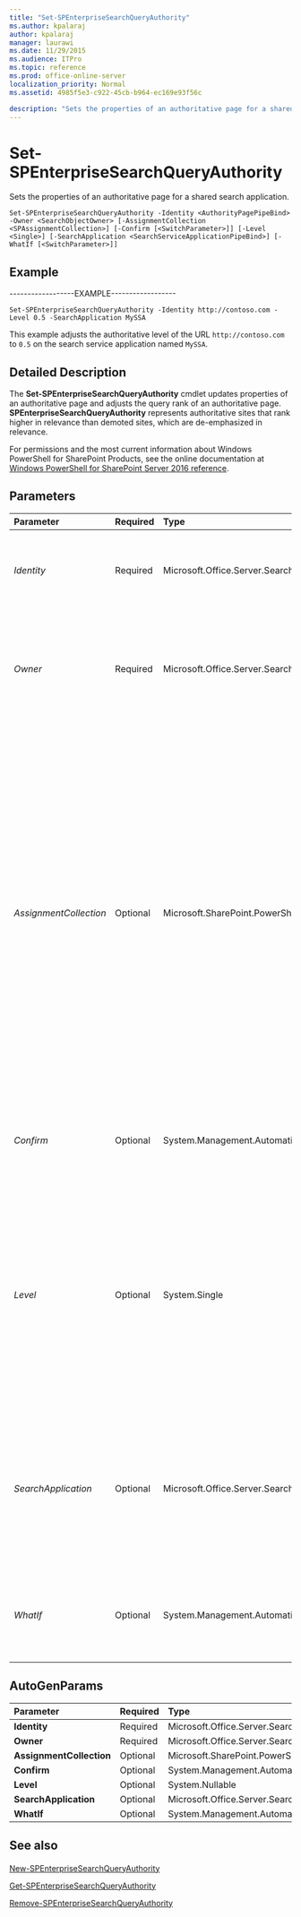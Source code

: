```yaml
---
title: "Set-SPEnterpriseSearchQueryAuthority"
ms.author: kpalaraj
author: kpalaraj
manager: laurawi
ms.date: 11/29/2015
ms.audience: ITPro
ms.topic: reference
ms.prod: office-online-server
localization_priority: Normal
ms.assetid: 4985f5e3-c922-45cb-b964-ec169e93f56c

description: "Sets the properties of an authoritative page for a shared search application."
---
```


# Set-SPEnterpriseSearchQueryAuthority

Sets the properties of an authoritative page for a shared search application.
  
```
Set-SPEnterpriseSearchQueryAuthority -Identity <AuthorityPagePipeBind> -Owner <SearchObjectOwner> [-AssignmentCollection <SPAssignmentCollection>] [-Confirm [<SwitchParameter>]] [-Level <Single>] [-SearchApplication <SearchServiceApplicationPipeBind>] [-WhatIf [<SwitchParameter>]]

```

## Example

------------------EXAMPLE------------------
  
```
Set-SPEnterpriseSearchQueryAuthority -Identity http://contoso.com -Level 0.5 -SearchApplication MySSA
```

This example adjusts the authoritative level of the URL  `http://contoso.com` to  `0.5` on the search service application named  `MySSA`.
  
## Detailed Description

The **Set-SPEnterpriseSearchQueryAuthority** cmdlet updates properties of an authoritative page and adjusts the query rank of an authoritative page. **SPEnterpriseSearchQueryAuthority** represents authoritative sites that rank higher in relevance than demoted sites, which are de-emphasized in relevance. 
  
For permissions and the most current information about Windows PowerShell for SharePoint Products, see the online documentation at [Windows PowerShell for SharePoint Server 2016 reference](https://go.microsoft.com/fwlink/p/?LinkId=671715). 
  
## Parameters

|**Parameter**|**Required**|**Type**|**Description**|
|:-----|:-----|:-----|:-----|
| _Identity_ <br/> |Required  <br/> |Microsoft.Office.Server.Search.Cmdlet.AuthorityPagePipeBind  <br/> |Specifies the query authority page to update.  <br/> The type must be a valid URL, in the form http://server_name; or an instance of a valid **AuthorityPage** object.  <br/> |
| _Owner_ <br/> |Required  <br/> |Microsoft.Office.Server.Search.Administration.SearchObjectOwner  <br/> |Specifies the search object owner that defines the scope at which the corresponding **Query Authority** is created.The owner must be one of the following valid levels:- Search Service Application- Site Subscription  <br/> |
| _AssignmentCollection_ <br/> |Optional  <br/> |Microsoft.SharePoint.PowerShell.SPAssignmentCollection  <br/> |Manages objects for the purpose of proper disposal. Use of objects, such as **SPWeb** or **SPSite**, can use large amounts of memory and use of these objects in Windows PowerShell scripts requires proper memory management. Using the **SPAssignment** object, you can assign objects to a variable and dispose of the objects after they are needed to free up memory. When **SPWeb**, **SPSite**, or **SPSiteAdministration** objects are used, the objects are automatically disposed of if an assignment collection or the **Global** parameter is not used.  <br/> > [!NOTE]> When the **Global** parameter is used, all objects are contained in the global store. If objects are not immediately used, or disposed of by using the **Stop-SPAssignment** command, an out-of-memory scenario can occur.           |
| _Confirm_ <br/> |Optional  <br/> |System.Management.Automation.SwitchParameter  <br/> |Prompts you for confirmation before executing the command. For more information, type the following command: **get-help about_commonparameters** <br/> |
| _Level_ <br/> |Optional  <br/> |System.Single  <br/> |Specifies the level of the new authoritative page. Authoritative pages, designated by the service application administrator, are expert pages that link to the most relevant information. Because a search service application can have several designated authoritative pages, you use the **Level** property to specify the value of a specific page. This parameter sets the level for the most valuable authoritative pages to **0**.  <br/> The type must be one of the following floating-point numbers: 0, 1, or 2.  <br/> |
| _SearchApplication_ <br/> |Optional  <br/> |Microsoft.Office.Server.Search.Cmdlet.SearchServiceApplicationPipeBind  <br/> |Specifies the search application that contains the authority page collection.  <br/> The type must be a valid GUID, in the form 12345678-90ab-cdef-1234-567890bcdefgh; a valid search application name (for example, SearchApp1); or an instance of a valid **SearchServiceApplication** object.  <br/> |
| _WhatIf_ <br/> |Optional  <br/> |System.Management.Automation.SwitchParameter  <br/> |Displays a message that describes the effect of the command instead of executing the command. For more information, type the following command: **get-help about_commonparameters** <br/> |
   
## AutoGenParams

|**Parameter**|**Required**|**Type**|**Description**|
|:-----|:-----|:-----|:-----|
|**Identity** <br/> |Required  <br/> |Microsoft.Office.Server.Search.Cmdlet.AuthorityPagePipeBind  <br/> ||
|**Owner** <br/> |Required  <br/> |Microsoft.Office.Server.Search.Administration.SearchObjectOwner  <br/> ||
|**AssignmentCollection** <br/> |Optional  <br/> |Microsoft.SharePoint.PowerShell.SPAssignmentCollection  <br/> ||
|**Confirm** <br/> |Optional  <br/> |System.Management.Automation.SwitchParameter  <br/> ||
|**Level** <br/> |Optional  <br/> |System.Nullable  <br/> ||
|**SearchApplication** <br/> |Optional  <br/> |Microsoft.Office.Server.Search.Cmdlet.SearchServiceApplicationPipeBind  <br/> ||
|**WhatIf** <br/> |Optional  <br/> |System.Management.Automation.SwitchParameter  <br/> ||
   
## See also

#### 

[New-SPEnterpriseSearchQueryAuthority](new-spenterprisesearchqueryauthority.md)
  
[Get-SPEnterpriseSearchQueryAuthority](get-spenterprisesearchqueryauthority.md)
  
[Remove-SPEnterpriseSearchQueryAuthority](remove-spenterprisesearchqueryauthority.md)

